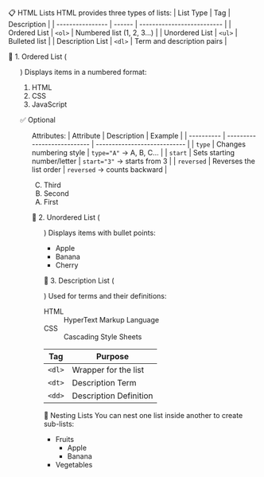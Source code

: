 📋 HTML Lists
HTML provides three types of lists:
| List Type        | Tag    | Description                |
| ---------------- | ------ | -------------------------- |
| Ordered List     | `<ol>` | Numbered list (1, 2, 3…)   |
| Unordered List   | `<ul>` | Bulleted list              |
| Description List | `<dl>` | Term and description pairs |


🔹 1. Ordered List (<ol>)
Displays items in a numbered format:
<ol>
  <li>HTML</li>
  <li>CSS</li>
  <li>JavaScript</li>
</ol>


✅ Optional <ol> Attributes:
| Attribute  | Description                 | Example                      |
| ---------- | --------------------------- | ---------------------------- |
| `type`     | Changes numbering style     | `type="A"` → A, B, C…        |
| `start`    | Sets starting number/letter | `start="3"` → starts from 3  |
| `reversed` | Reverses the list order     | `reversed` → counts backward |


<ol type="A" start="3" reversed>
  <li>Third</li>
  <li>Second</li>
  <li>First</li>
</ol>


🔹 2. Unordered List (<ul>)
Displays items with bullet points:
<ul>
  <li>Apple</li>
  <li>Banana</li>
  <li>Cherry</li>
</ul>


🔹 3. Description List (<dl>)
Used for terms and their definitions:
<dl>
  <dt>HTML</dt>
  <dd>HyperText Markup Language</dd>

  <dt>CSS</dt>
  <dd>Cascading Style Sheets</dd>
</dl>


| Tag    | Purpose                |
| ------ | ---------------------- |
| `<dl>` | Wrapper for the list   |
| `<dt>` | Description Term       |
| `<dd>` | Description Definition |


🔹 Nesting Lists
You can nest one list inside another to create sub-lists:
<ul>
  <li>Fruits
    <ul>
      <li>Apple</li>
      <li>Banana</li>
    </ul>
  </li>
  <li>Vegetables</li>
</ul>

